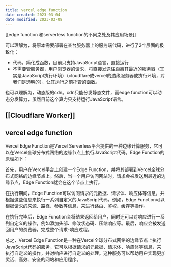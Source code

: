 ```yaml
---
title: vercel edge function
date created: 2023-03-04
date modified: 2023-03-08
---
```


[[edge function 和serverless function的不同之处及其应用场景]]

可以理解为，将原本需要部署在某台服务器上的服务端代码，进行了2个层面的极致化：

- 代码，简化成函数，目前只支持JavaScript语言，直接运行
- 不需要管服务器，用户浏览器的请求，将直接发送往距离其最近的服务器（其实是JavaScript执行环境）（cloudflare或vercel的边缘服务器或执行环境，对我们是透明的），让其运行之前托管的函数。

也可以理解为，动态版的cdn。cdn只能分发静态文件，而edge function可以动态分发算力，虽然目前这个算力只支持运行JavaScript语言。

## [[Cloudflare Worker]]

## vercel edge function

Vercel Edge Function是Vercel Serverless平台提供的一种边缘计算服务，它可以在Vercel全球分布式网络的边缘节点上执行JavaScript代码。Edge Function的原理如下：

首先，用户在Vercel平台上创建一个Edge Function，并将其部署到Vercel全球分布式网络的边缘节点上。然后，当一个用户访问网站时，请求会被发送到最近的边缘节点，Edge Function就会在这个节点上执行。

在执行期间，Edge Function可以访问请求的元数据、请求体、响应体等信息，并根据这些信息来执行一系列自定义的JavaScript代码。例如，Edge Function可以根据请求的来源、路径、参数等信息，来进行路由、鉴权、缓存等操作。

在执行完毕后，Edge Function会将结果返回给用户，同时还可以对响应进行一系列自定义的操作，例如添加头部、修改状态码、压缩响应等。最后，响应会被发送回用户的浏览器，完成整个请求-响应过程。

总之，Vercel Edge Function是一种在Vercel全球分布式网络的边缘节点上执行JavaScript代码的服务，它可以根据请求的元数据、请求体、响应体等信息，来执行自定义的操作，并对响应进行自定义的处理。这种服务可以帮助用户实现更加灵活、高效、安全的网站和应用程序。
